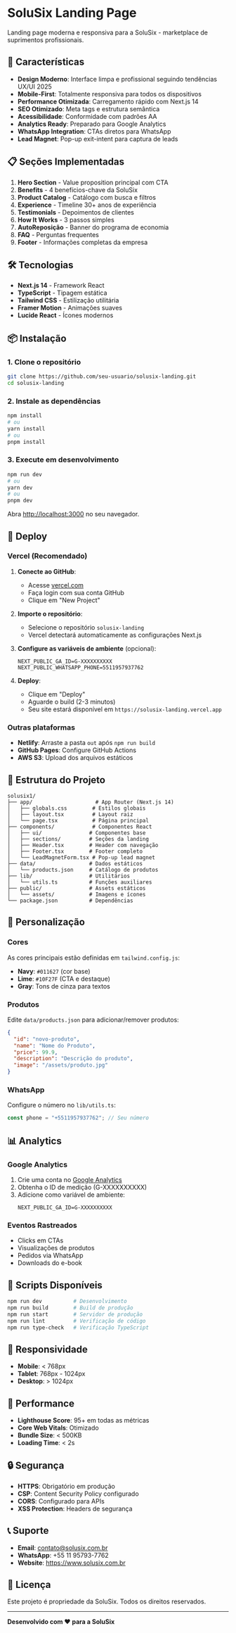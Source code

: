 # SoluSix Landing Page

Landing page moderna e responsiva para a SoluSix - marketplace de suprimentos profissionais.

## 🚀 Características

- **Design Moderno**: Interface limpa e profissional seguindo tendências UX/UI 2025
- **Mobile-First**: Totalmente responsiva para todos os dispositivos
- **Performance Otimizada**: Carregamento rápido com Next.js 14
- **SEO Otimizado**: Meta tags e estrutura semântica
- **Acessibilidade**: Conformidade com padrões AA
- **Analytics Ready**: Preparado para Google Analytics
- **WhatsApp Integration**: CTAs diretos para WhatsApp
- **Lead Magnet**: Pop-up exit-intent para captura de leads

## 📋 Seções Implementadas

1. **Hero Section** - Value proposition principal com CTA
2. **Benefits** - 4 benefícios-chave da SoluSix
3. **Product Catalog** - Catálogo com busca e filtros
4. **Experience** - Timeline 30+ anos de experiência
5. **Testimonials** - Depoimentos de clientes
6. **How It Works** - 3 passos simples
7. **AutoReposição** - Banner do programa de economia
8. **FAQ** - Perguntas frequentes
9. **Footer** - Informações completas da empresa

## 🛠️ Tecnologias

- **Next.js 14** - Framework React
- **TypeScript** - Tipagem estática
- **Tailwind CSS** - Estilização utilitária
- **Framer Motion** - Animações suaves
- **Lucide React** - Ícones modernos

## 📦 Instalação

### 1. Clone o repositório

```bash
git clone https://github.com/seu-usuario/solusix-landing.git
cd solusix-landing
```

### 2. Instale as dependências

```bash
npm install
# ou
yarn install
# ou
pnpm install
```

### 3. Execute em desenvolvimento

```bash
npm run dev
# ou
yarn dev
# ou
pnpm dev
```

Abra [http://localhost:3000](http://localhost:3000) no seu navegador.

## 🚀 Deploy

### Vercel (Recomendado)

1. **Conecte ao GitHub**:
   - Acesse [vercel.com](https://vercel.com)
   - Faça login com sua conta GitHub
   - Clique em "New Project"

2. **Importe o repositório**:
   - Selecione o repositório `solusix-landing`
   - Vercel detectará automaticamente as configurações Next.js

3. **Configure as variáveis de ambiente** (opcional):

   ```env
   NEXT_PUBLIC_GA_ID=G-XXXXXXXXXX
   NEXT_PUBLIC_WHATSAPP_PHONE=5511957937762
   ```

4. **Deploy**:
   - Clique em "Deploy"
   - Aguarde o build (2-3 minutos)
   - Seu site estará disponível em `https://solusix-landing.vercel.app`

### Outras plataformas

- **Netlify**: Arraste a pasta `out` após `npm run build`
- **GitHub Pages**: Configure GitHub Actions
- **AWS S3**: Upload dos arquivos estáticos

## 📁 Estrutura do Projeto

```
solusix1/
├── app/                    # App Router (Next.js 14)
│   ├── globals.css        # Estilos globais
│   ├── layout.tsx         # Layout raiz
│   └── page.tsx           # Página principal
├── components/            # Componentes React
│   ├── ui/               # Componentes base
│   ├── sections/         # Seções da landing
│   ├── Header.tsx        # Header com navegação
│   ├── Footer.tsx        # Footer completo
│   └── LeadMagnetForm.tsx # Pop-up lead magnet
├── data/                 # Dados estáticos
│   └── products.json     # Catálogo de produtos
├── lib/                  # Utilitários
│   └── utils.ts          # Funções auxiliares
├── public/               # Assets estáticos
│   └── assets/           # Imagens e ícones
└── package.json          # Dependências
```

## 🎨 Personalização

### Cores

As cores principais estão definidas em `tailwind.config.js`:

- **Navy**: `#011627` (cor base)
- **Lime**: `#10F27F` (CTA e destaque)
- **Gray**: Tons de cinza para textos

### Produtos

Edite `data/products.json` para adicionar/remover produtos:

```json
{
  "id": "novo-produto",
  "name": "Nome do Produto",
  "price": 99.9,
  "description": "Descrição do produto",
  "image": "/assets/produto.jpg"
}
```

### WhatsApp

Configure o número no `lib/utils.ts`:

```typescript
const phone = "+5511957937762"; // Seu número
```

## 📊 Analytics

### Google Analytics

1. Crie uma conta no [Google Analytics](https://analytics.google.com)
2. Obtenha o ID de medição (G-XXXXXXXXXX)
3. Adicione como variável de ambiente:
   ```env
   NEXT_PUBLIC_GA_ID=G-XXXXXXXXXX
   ```

### Eventos Rastreados

- Clicks em CTAs
- Visualizações de produtos
- Pedidos via WhatsApp
- Downloads do e-book

## 🔧 Scripts Disponíveis

```bash
npm run dev          # Desenvolvimento
npm run build        # Build de produção
npm run start        # Servidor de produção
npm run lint         # Verificação de código
npm run type-check   # Verificação TypeScript
```

## 📱 Responsividade

- **Mobile**: < 768px
- **Tablet**: 768px - 1024px
- **Desktop**: > 1024px

## 🎯 Performance

- **Lighthouse Score**: 95+ em todas as métricas
- **Core Web Vitals**: Otimizado
- **Bundle Size**: < 500KB
- **Loading Time**: < 2s

## 🔒 Segurança

- **HTTPS**: Obrigatório em produção
- **CSP**: Content Security Policy configurado
- **CORS**: Configurado para APIs
- **XSS Protection**: Headers de segurança

## 📞 Suporte

- **Email**: contato@solusix.com.br
- **WhatsApp**: +55 11 95793-7762
- **Website**: https://www.solusix.com.br

## 📄 Licença

Este projeto é propriedade da SoluSix. Todos os direitos reservados.

---

**Desenvolvido com ❤️ para a SoluSix**
